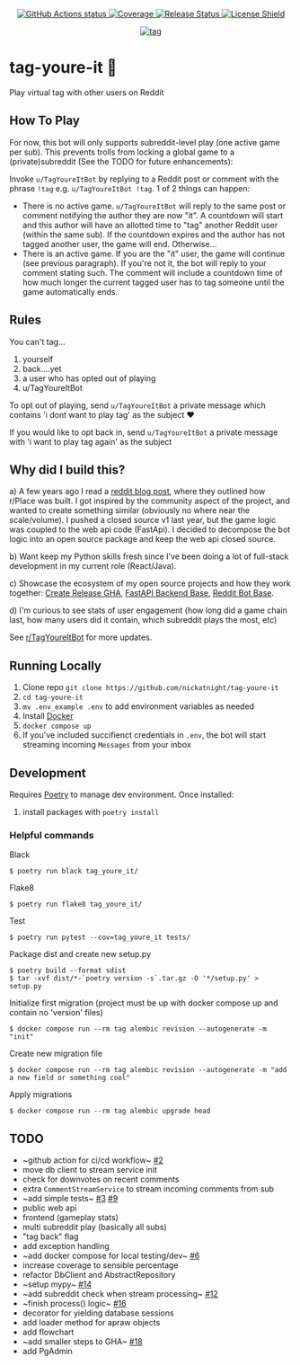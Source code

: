 <p align="center">
    <a href="https://github.com/nickatnight/tag-youre-it/actions">
        <img alt="GitHub Actions status" src="https://github.com/nickatnight/tag-youre-it/actions/workflows/main.yml/badge.svg">
    </a>
    <a href="https://codecov.io/gh/nickatnight/tag-youre-it">
        <img alt="Coverage" src="https://codecov.io/gh/nickatnight/tag-youre-it/branch/master/graph/badge.svg?token=E03I4QK6D9"/>
    </a>
    <a href="https://github.com/nickatnight/tag-youre-it/releases">
        <img alt="Release Status" src="https://img.shields.io/github/v/release/nickatnight/tag-youre-it">
    </a>
    <a href="https://github.com/nickatnight/tag-youre-it/blob/master/LICENSE">
        <img alt="License Shield" src="https://img.shields.io/github/license/nickatnight/tag-youre-it">
    </a>
</p>

<p align="center">
    <a href="https://c.tenor.com/Sf4IW_C95v4AAAAC/tag.gif"><img alt="tag" src="https://c.tenor.com/Sf4IW_C95v4AAAAC/tag.gif"></a>
</p>

# tag-youre-it :runner:
Play virtual tag with other users on Reddit

## How To Play
For now, this bot will only supports subreddit-level play (one active game per sub). This prevents trolls from locking a global game to a (private)subreddit (See the TODO for future enhancements):

Invoke `u/TagYoureItBot` by replying to a Reddit post or comment with the phrase `!tag` e.g. `u/TagYoureItBot !tag`. 1 of 2 things can happen:
- There is no active game. `u/TagYoureItBot` will reply to the same post or comment notifying the author they are now "it". A countdown will start and this author will have an allotted time to "tag" another Reddit user (within the same sub). If the countdown expires and the author has not tagged another user, the game will end. Otherwise...
- There is an active game. If you are the "it" user, the game will continue (see previous paragraph). If you're not it, the bot will reply to your comment stating such. The comment will include a countdown time of how much longer the current tagged user has to tag someone until the game automatically ends.


## Rules
You can't tag...
1. yourself
2. back....yet
3. a user who has opted out of playing
4. u/TagYoureItBot

To opt out of playing, send `u/TagYoureItBot` a private message which contains 'i dont want to play tag' as the subject :heart:

If you would like to opt back in, send `u/TagYoureItBot` a private message with 'i want to play tag again' as the subject

## Why did I build this?
a) A few years ago I read a [reddit blog post](https://www.redditinc.com/blog/how-we-built-rplace/), where they outlined how r/Place was built. I got inspired by the community aspect of the project, and wanted to create something similar (obviously no where near the scale/volume). I pushed a closed source v1 last year, but the game logic was coupled to the web api code (FastApi). I decided to decompose the bot logic into an open source package and keep the web api closed source.

b) Want keep my Python skills fresh since I've been doing a lot of full-stack development in my current role (React/Java).

c) Showcase the ecosystem of my open source projects and how they work together: [Create Release GHA](https://github.com/nickatnight/releases-action), [FastAPI Backend Base](https://github.com/nickatnight/fastapi-backend-base), [Reddit Bot Base](https://github.com/nickatnight/docker-reddit-bot-base).

d) I'm curious to see stats of user engagement (how long did a game chain last, how many users did it contain, which subreddit plays the most, etc)

See [r/TagYoureItBot](https://www.reddit.com/r/TagYoureItBot) for more updates.

## Running Locally
1. Clone repo `git clone https://github.com/nickatnight/tag-youre-it`
2. `cd tag-youre-it`
3. `mv .env_example .env` to add environment variables as needed
4. Install [Docker](https://www.docker.com/products/docker-desktop)
5. `docker compose up`
6. If you've included succifienct credentials in `.env`, the bot will start streaming incoming `Messages` from your inbox

## Development
Requires [Poetry](https://python-poetry.org/docs/#osx--linux--bashonwindows-install-instructions) to manage dev environment.  Once installed:
1. install packages with `poetry install`

### Helpful commands
Black
```shell
$ poetry run black tag_youre_it/
```

Flake8
```shell
$ poetry run flake8 tag_youre_it/
```

Test
```shell
$ poetry run pytest --cov=tag_youre_it tests/
```

Package dist and create new setup.py
```shell
$ poetry build --format sdist
$ tar -xvf dist/*-`poetry version -s`.tar.gz -O '*/setup.py' > setup.py
```

Initialize first migration (project must be up with docker compose up and contain no 'version' files)
```shell
$ docker compose run --rm tag alembic revision --autogenerate -m "init"
```

Create new migration file
```shell
$ docker compose run --rm tag alembic revision --autogenerate -m "add a new field or something cool"
```

Apply migrations
```shell
$ docker compose run --rm tag alembic upgrade head
```

## TODO
- ~github action for ci/cd workflow~ [#2](https://github.com/nickatnight/tag-youre-it/pull/2)
- move db client to stream service init
- check for downvotes on recent comments
- extra `CommentStreamService` to stream incoming comments from sub
- ~add simple tests~ [#3](https://github.com/nickatnight/tag-youre-it/pull/3) [#9](https://github.com/nickatnight/tag-youre-it/pull/9)
- public web api
- frontend (gameplay stats)
- multi subreddit play (basically all subs)
- "tag back" flag
- add exception handling
- ~add docker compose for local testing/dev~ [#6](https://github.com/nickatnight/tag-youre-it/pull/6)
- increase coverage to sensible percentage
- refactor DbClient and AbstractRepository
- ~setup mypy~ [#14](https://github.com/nickatnight/tag-youre-it/pull/14)
- ~add subreddit check when stream processing~ [#12](https://github.com/nickatnight/tag-youre-it/pull/12)
- ~finish process() logic~ [#16](https://github.com/nickatnight/tag-youre-it/pull/16)
- decorator for yielding database sessions
- add loader method for apraw objects
- add flowchart
- ~add smaller steps to GHA~ [#18](https://github.com/nickatnight/tag-youre-it/pull/18)
- add PgAdmin
